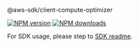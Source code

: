 @aws-sdk/client-compute-optimizer

[![NPM version](https://img.shields.io/npm/v/@aws-sdk/client-compute-optimizer/beta.svg)](https://www.npmjs.com/package/@aws-sdk/client-compute-optimizer)
[![NPM downloads](https://img.shields.io/npm/dm/@aws-sdk/client-compute-optimizer.svg)](https://www.npmjs.com/package/@aws-sdk/client-compute-optimizer)

For SDK usage, please step to [SDK readme](https://github.com/aws/aws-sdk-js-v3).
